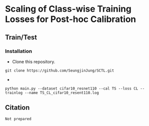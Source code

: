 # Scaling of Class-wise Training Losses for Post-hoc Calibration
## Train/Test
### Installation
- Clone this repository.
```
git clone https://github.com/SeungjinJung/SCTL.git
```
-
```
python main.py --dataset cifar10_resnet110 --cal TS --loss CL --trainlog --name TS_CL_cifar10_resent110.log
```
## Citation
```
Not prepared
```

